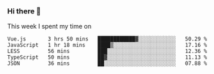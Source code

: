 ### Hi there 👋

<!--
**qiruohan/qiruohan** is a ✨ _special_ ✨ repository because its `README.md` (this file) appears on your GitHub profile.

Here are some ideas to get you started:

- 🔭 I’m currently working on ...
- 🌱 I’m currently learning ...
- 👯 I’m looking to collaborate on ...
- 🤔 I’m looking for help with ...
- 💬 Ask me about ...
- 📫 How to reach me: ...
- 😄 Pronouns: ...
- ⚡ Fun fact: ...
-->

This week I spent my time on 
<!--START_SECTION:waka-->
```text
Vue.js       3 hrs 50 mins   ████████████▓░░░░░░░░░░░░   50.29 % 
JavaScript   1 hr 18 mins    ████▒░░░░░░░░░░░░░░░░░░░░   17.16 % 
LESS         56 mins         ███░░░░░░░░░░░░░░░░░░░░░░   12.36 % 
TypeScript   50 mins         ██▓░░░░░░░░░░░░░░░░░░░░░░   11.13 % 
JSON         36 mins         ██░░░░░░░░░░░░░░░░░░░░░░░   07.88 % 
```
<!--END_SECTION:waka-->
